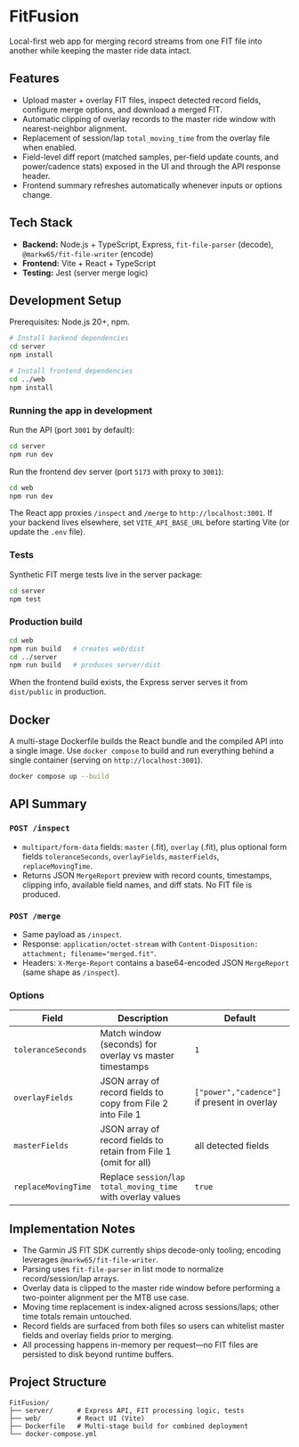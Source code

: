 # FitFusion

Local-first web app for merging record streams from one FIT file into another while keeping the master ride data intact.

## Features

- Upload master + overlay FIT files, inspect detected record fields, configure merge options, and download a merged FIT.
- Automatic clipping of overlay records to the master ride window with nearest-neighbor alignment.
- Replacement of session/lap `total_moving_time` from the overlay file when enabled.
- Field-level diff report (matched samples, per-field update counts, and power/cadence stats) exposed in the UI and through the API response header.
- Frontend summary refreshes automatically whenever inputs or options change.

## Tech Stack

- **Backend:** Node.js + TypeScript, Express, `fit-file-parser` (decode), `@markw65/fit-file-writer` (encode)
- **Frontend:** Vite + React + TypeScript
- **Testing:** Jest (server merge logic)

## Development Setup

Prerequisites: Node.js 20+, npm.

```bash
# Install backend dependencies
cd server
npm install

# Install frontend dependencies
cd ../web
npm install
```

### Running the app in development

Run the API (port `3001` by default):

```bash
cd server
npm run dev
```

Run the frontend dev server (port `5173` with proxy to `3001`):

```bash
cd web
npm run dev
```

The React app proxies `/inspect` and `/merge` to `http://localhost:3001`. If your backend lives elsewhere, set `VITE_API_BASE_URL` before starting Vite (or update the `.env` file).

### Tests

Synthetic FIT merge tests live in the server package:

```bash
cd server
npm test
```

### Production build

```bash
cd web
npm run build   # creates web/dist
cd ../server
npm run build   # produces server/dist
```

When the frontend build exists, the Express server serves it from `dist/public` in production.

## Docker

A multi-stage Dockerfile builds the React bundle and the compiled API into a single image. Use `docker compose` to build and run everything behind a single container (serving on `http://localhost:3001`).

```bash
docker compose up --build
```

## API Summary

### `POST /inspect`
- `multipart/form-data` fields: `master` (.fit), `overlay` (.fit), plus optional form fields `toleranceSeconds`, `overlayFields`, `masterFields`, `replaceMovingTime`.
- Returns JSON `MergeReport` preview with record counts, timestamps, clipping info, available field names, and diff stats. No FIT file is produced.

### `POST /merge`
- Same payload as `/inspect`.
- Response: `application/octet-stream` with `Content-Disposition: attachment; filename="merged.fit"`.
- Headers: `X-Merge-Report` contains a base64-encoded JSON `MergeReport` (same shape as `/inspect`).

### Options

| Field | Description | Default |
| --- | --- | --- |
| `toleranceSeconds` | Match window (seconds) for overlay vs master timestamps | `1` |
| `overlayFields` | JSON array of record fields to copy from File 2 into File 1 | `["power","cadence"]` if present in overlay |
| `masterFields` | JSON array of record fields to retain from File 1 (omit for all) | all detected fields |
| `replaceMovingTime` | Replace `session`/`lap` `total_moving_time` with overlay values | `true` |

## Implementation Notes

- The Garmin JS FIT SDK currently ships decode-only tooling; encoding leverages `@markw65/fit-file-writer`.
- Parsing uses `fit-file-parser` in list mode to normalize record/session/lap arrays.
- Overlay data is clipped to the master ride window before performing a two-pointer alignment per the MTB use case.
- Moving time replacement is index-aligned across sessions/laps; other time totals remain untouched.
- Record fields are surfaced from both files so users can whitelist master fields and overlay fields prior to merging.
- All processing happens in-memory per request—no FIT files are persisted to disk beyond runtime buffers.

## Project Structure

```
FitFusion/
├── server/      # Express API, FIT processing logic, tests
├── web/         # React UI (Vite)
├── Dockerfile   # Multi-stage build for combined deployment
└── docker-compose.yml
```
